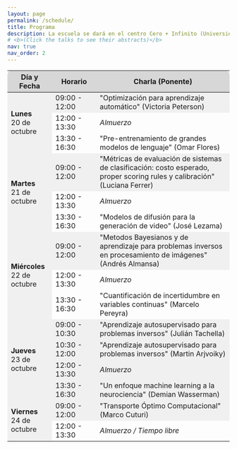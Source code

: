 ```yaml
---
layout: page
permalink: /schedule/
title: Programa
description: La escuela se dará en el centro Cero + Infinito (Universidad de Buenos Aires), entre el 20 de octubre y el 24 de octubre 2025.
# <b>(Click the talks to see their abstracts)</b>
nav: true
nav_order: 2
---
```


<div>
<table class="table" id="standings" style="border-collapse:collapse; width:100%;">
  <tr class="header" style="background-color:rgb(215, 215, 215); border-top: 1pt solid white; border-bottom: 1pt solid black;">
    <th style="border-top-left-radius: 10px; width: 20%;">Día y Fecha</th>
    <th style="width: 20%;">Horario</th>
    <th style="width: 60%; border-top-right-radius: 10px;">Charla (Ponente)</th>
  </tr>
  
  <!-- Lunes, 20 de octubre -->
  <tr class="header" style="background-color:rgb(240, 240, 240);">
    <td rowspan="3"><b>Lunes</b><br>20 de octubre</td>
    <td>09:00 - 12:00</td>
    <td>"Optimización para aprendizaje automático" (Victoria Peterson)</td>
  </tr>
  <tr class="header">
    <td>12:00 - 13:30</td>
    <td><i>Almuerzo</i></td>
  </tr>
  <tr class="header">
    <td>13:30 - 16:30</td>
    <td>"Pre-entrenamiento de grandes modelos de lenguaje" (Omar Flores)</td>
  </tr>
  
  <!-- Martes, 21 de octubre -->
  <tr class="header" style="background-color:rgb(240, 240, 240);">
    <td rowspan="3"><b>Martes</b><br>21 de octubre</td>
    <td>09:00 - 12:00</td>
    <td>"Métricas de evaluación de sistemas de clasificación: costo esperado, proper scoring rules y calibración" (Luciana Ferrer)</td>
  </tr>
  <tr class="header">
    <td>12:00 - 13:30</td>
    <td><i>Almuerzo</i></td>
  </tr>
  <tr class="header">
    <td>13:30 - 16:30</td>
    <td>"Modelos de difusión para la generación de video" (José Lezama)</td>
  </tr>
  
  <!-- Miércoles, 22 de octubre (Tarde libre) -->
  <tr class="header" style="background-color:rgb(240, 240, 240);">
    <td rowspan="3"><b>Miércoles</b><br>22 de octubre</td>
    <td>09:00 - 12:00</td>
    <td>"Metodos Bayesianos y de aprendizaje para problemas inversos en procesamiento de imágenes" (Andrés Almansa)</td>
  </tr>
  <tr class="header">
    <td>12:00 - 13:30</td>
    <td><i>Almuerzo</i></td>
  </tr>
  <tr class="header">
    <td>13:30 - 16:30</td>
    <td>"Cuantificación de incertidumbre en variables continuas" (Marcelo Pereyra)</td>
  </tr>
  
  <!-- Jueves, 23 de octubre -->
  <tr class="header" style="background-color:rgb(240, 240, 240);">
      <td rowspan="4"><b>Jueves</b><br>23 de octubre</td>
      <td>09:00 - 10:30</td>
      <td>"Aprendizaje autosupervisado para problemas inversos" (Julián Tachella)</td>
  </tr>
  <tr class="header" style="background-color:rgb(240, 240, 240);">
      <td>10:30 - 12:00</td>
      <td>"Aprendizaje autosupervisado para problemas inversos" (Martin Arjvoiky)</td>
  </tr>
  <tr class="header" style="background-color:rgb(240, 240, 240);">
      <td>12:00 - 13:30</td>
      <td><i>Almuerzo</i></td>
  </tr>
  <tr class="header" style="background-color:rgb(240, 240, 240);">
      <td>13:30 - 16:30</td>
      <td>"Un enfoque machine learning a la neurociencia" (Demian Wasserman)</td>
  </tr>
  
  <!-- Viernes, 24 de octubre -->
  <tr class="header" style="background-color:rgb(240, 240, 240);">
    <td rowspan="2"><b>Viernes</b><br>24 de octubre</td>
    <td>09:00 - 12:00</td>
    <td>"Transporte Óptimo Computacional" (Marco Cuturi)</td>
  </tr>
  <tr class="header">
    <td>12:00 - 13:30</td>
    <td><i>Almuerzo / Tiempo libre</i></td>
  </tr>
</table>
</div>
